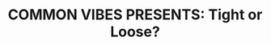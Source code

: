 ---
title:  "COMMON VIBES PRESENTS: Tight or Loose?"
datestamp: March 18 2020 1:00 PM
categories: promos
color: lightblue
border: border-lightblue
background: bg-purple
description: "Hey Everyone,<br/>

These times are hard, and frankly, unheard of. We hope you all are keeping your spirits up !!and washing your hands!! while we all get through this international crisis together.<br/>
If you're cooped up and need a few minutes of fresh entertainment, we've got you covered:<br/>

Meet Robyn as she clears up a common myth and gives some.. helpful.. tips!
www.commonvibesseries.com<br/>
INSTA: @akfeatures<br/>
Music:<br/>
bensound.com;<br/>
Sunday Cruise - Philophobia"
media: <div class="fb-video lb-lightblue"
  data-href="https://www.facebook.com/CommonVibesSeries/videos/553634041932436/"
  data-width="476"
  data-allowfullscreen="true"
  data-autoplay="false"
  data-show-captions="true"></div>
---